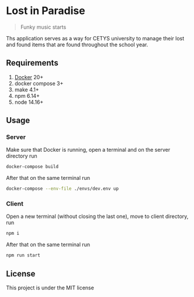 # Lost in Paradise

> Funky music starts

Ths application serves as a way for CETYS university to manage their lost and found items that are found throughout the school year.

## Requirements
1. [Docker](https://www.docker.com/products/docker-desktop) 20+
2. docker compose 3+
3. make 4.1+
4. npm 6.14+
5. node 14.16+

## Usage

### Server
Make sure that Docker is running, open a terminal and on the server directory run
```bash
docker-compose build
```
After that on the same terminal run
```bash
docker-compose --env-file ./envs/dev.env up
```
### Client
Open a new terminal (without closing the last one), move to client directory, run
```bash
npm i
```
After that on the same terminal run
```bash
npm run start
```

## License
This project is under the MIT license

